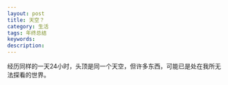 ```yaml
---
layout: post
title: 天空？
category: 生活
tags: 年终总结
keywords: 
description: 
---
```


经历同样的一天24小时，头顶是同一个天空，但许多东西，可能已是处在我所无法探看的世界。
